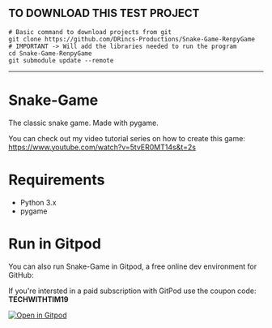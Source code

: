 ## TO DOWNLOAD THIS TEST PROJECT

```shell
# Basic command to download projects from git
git clone https://github.com/DRincs-Productions/Snake-Game-RenpyGame
# IMPORTANT -> Will add the libraries needed to run the program
cd Snake-Game-RenpyGame
git submodule update --remote

```

----

# Snake-Game

The classic snake game. Made with pygame.

You can check out my video tutorial series on how to create this game: <https://www.youtube.com/watch?v=5tvER0MT14s&t=2s>

# Requirements

- Python 3.x
- pygame

# Run in Gitpod

You can also run Snake-Game in Gitpod, a free online dev environment for GitHub:

If you're intersted in a paid subscription with GitPod use the coupon code: **TECHWITHTIM19**

[![Open in Gitpod](https://gitpod.io/button/open-in-gitpod.svg)](https://gitpod.io/#https://github.com/techwithtim/Snake-Game/blob/master/snake.py)
